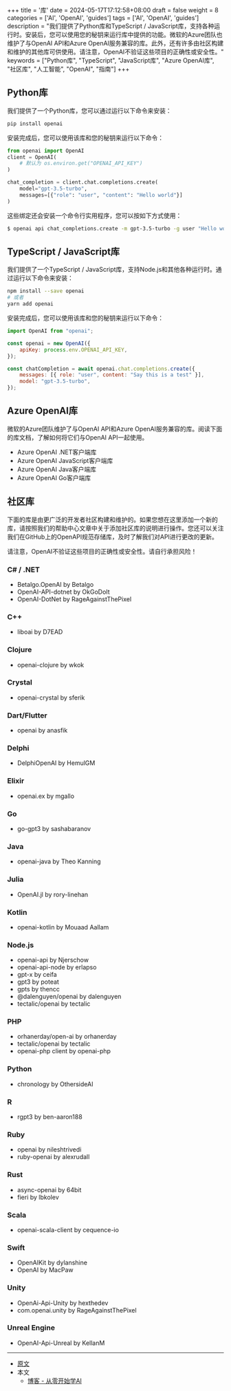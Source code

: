 +++
title = '库'
date = 2024-05-17T17:12:58+08:00
draft = false
weight = 8
categories = ['AI', 'OpenAI', 'guides']
tags = ['AI', 'OpenAI', 'guides']
description = "我们提供了Python库和TypeScript / JavaScript库，支持各种运行时。安装后，您可以使用您的秘钥来运行库中提供的功能。微软的Azure团队也维护了与OpenAI API和Azure OpenAI服务兼容的库。此外，还有许多由社区构建和维护的其他库可供使用。请注意，OpenAI不验证这些项目的正确性或安全性。"
keywords = ["Python库", "TypeScript", "JavaScript库", "Azure OpenAI库", "社区库", "人工智能", "OpenAI", "指南"]
+++

## Python库
我们提供了一个Python库，您可以通过运行以下命令来安装：
```bash
pip install openai
```
安装完成后，您可以使用该库和您的秘钥来运行以下命令：
```python
from openai import OpenAI
client = OpenAI(
    # 默认为 os.environ.get("OPENAI_API_KEY")
)

chat_completion = client.chat.completions.create(
    model="gpt-3.5-turbo",
    messages=[{"role": "user", "content": "Hello world"}]
)
```
这些绑定还会安装一个命令行实用程序，您可以按如下方式使用：
```bash
$ openai api chat_completions.create -m gpt-3.5-turbo -g user "Hello world"
```

## TypeScript / JavaScript库
我们提供了一个TypeScript / JavaScript库，支持Node.js和其他各种运行时。通过运行以下命令来安装：
```bash
npm install --save openai
# 或者
yarn add openai
```
安装完成后，您可以使用该库和您的秘钥来运行以下命令：
```javascript
import OpenAI from "openai";

const openai = new OpenAI({
    apiKey: process.env.OPENAI_API_KEY,
});

const chatCompletion = await openai.chat.completions.create({
    messages: [{ role: "user", content: "Say this is a test" }],
    model: "gpt-3.5-turbo",
});
```

## Azure OpenAI库
微软的Azure团队维护了与OpenAI API和Azure OpenAI服务兼容的库。阅读下面的库文档，了解如何将它们与OpenAI API一起使用。

- Azure OpenAI .NET客户端库
- Azure OpenAI JavaScript客户端库
- Azure OpenAI Java客户端库
- Azure OpenAI Go客户端库

## 社区库
下面的库是由更广泛的开发者社区构建和维护的。如果您想在这里添加一个新的库，请按照我们的帮助中心文章中关于添加社区库的说明进行操作。您还可以关注我们在GitHub上的OpenAPI规范存储库，及时了解我们对API进行更改的更新。

请注意，OpenAI不验证这些项目的正确性或安全性。请自行承担风险！

### C# / .NET
- Betalgo.OpenAI by Betalgo
- OpenAI-API-dotnet by OkGoDoIt
- OpenAI-DotNet by RageAgainstThePixel
### C++
- liboai by D7EAD
### Clojure
- openai-clojure by wkok
### Crystal
- openai-crystal by sferik
### Dart/Flutter
- openai by anasfik
### Delphi
- DelphiOpenAI by HemulGM
### Elixir
- openai.ex by mgallo
### Go
- go-gpt3 by sashabaranov
### Java
- openai-java by Theo Kanning
### Julia
- OpenAI.jl by rory-linehan
### Kotlin
- openai-kotlin by Mouaad Aallam
### Node.js
- openai-api by Njerschow
- openai-api-node by erlapso
- gpt-x by ceifa
- gpt3 by poteat
- gpts by thencc
- @dalenguyen/openai by dalenguyen
- tectalic/openai by tectalic
### PHP
- orhanerday/open-ai by orhanerday
- tectalic/openai by tectalic
- openai-php client by openai-php
### Python
- chronology by OthersideAI
### R
- rgpt3 by ben-aaron188
### Ruby
- openai by nileshtrivedi
- ruby-openai by alexrudall
### Rust
- async-openai by 64bit
- fieri by lbkolev
### Scala
- openai-scala-client by cequence-io
### Swift
- OpenAIKit by dylanshine
- OpenAI by MacPaw
### Unity
- OpenAi-Api-Unity by hexthedev
- com.openai.unity by RageAgainstThePixel
### Unreal Engine
- OpenAI-Api-Unreal by KellanM

---

- [原文](https://platform.openai.com/docs/libraries)
- 本文
    - [博客 - 从零开始学AI](https://openai-doc.aihub2022.top/docs/guides/libraries/)
    <!-- - [公众号 - 从零开始学AI](...) -->
    <!-- - [CSDN - 从零开始学AI](...) -->
    <!-- - [掘金 - 从零开始学AI](...) -->
    <!-- - [知乎 - 从零开始学AI](...) -->
    <!-- - [阿里云 - 从零开始学AI](...) -->
    <!-- - [腾讯云 - 从零开始学AI](...) -->
